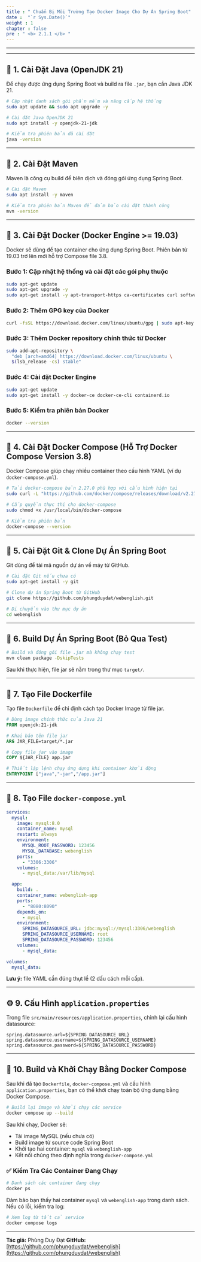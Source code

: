 ```yaml
---
title : " Chuẩn Bị Môi Trường Tạo Docker Image Cho Dự Án Spring Boot"
date :  "`r Sys.Date()`" 
weight : 1 
chapter : false
pre : " <b> 2.1.1 </b> "
---
```


---

---

## 🔧 1. Cài Đặt Java (OpenJDK 21)

Để chạy được ứng dụng Spring Boot và build ra file `.jar`, bạn cần Java JDK 21.

```bash
# Cập nhật danh sách gói phần mềm và nâng cấp hệ thống
sudo apt update && sudo apt upgrade -y

# Cài đặt Java OpenJDK 21
sudo apt install -y openjdk-21-jdk

# Kiểm tra phiên bản đã cài đặt
java -version
```

---

## 🔧 2. Cài Đặt Maven

Maven là công cụ build để biên dịch và đóng gói ứng dụng Spring Boot.

```bash
# Cài đặt Maven
sudo apt install -y maven

# Kiểm tra phiên bản Maven để đảm bảo cài đặt thành công
mvn -version
```

---

## 🐳 3. Cài Đặt Docker (Docker Engine >= 19.03)

Docker sẽ dùng để tạo container cho ứng dụng Spring Boot. Phiên bản từ 19.03 trở lên mới hỗ trợ Compose file 3.8.

### Bước 1: Cập nhật hệ thống và cài đặt các gói phụ thuộc

```bash
sudo apt-get update
sudo apt-get upgrade -y
sudo apt-get install -y apt-transport-https ca-certificates curl software-properties-common
```

### Bước 2: Thêm GPG key của Docker

```bash
curl -fsSL https://download.docker.com/linux/ubuntu/gpg | sudo apt-key add -
```

### Bước 3: Thêm Docker repository chính thức từ Docker

```bash
sudo add-apt-repository \
  "deb [arch=amd64] https://download.docker.com/linux/ubuntu \
  $(lsb_release -cs) stable"
```

### Bước 4: Cài đặt Docker Engine

```bash
sudo apt-get update
sudo apt-get install -y docker-ce docker-ce-cli containerd.io
```

### Bước 5: Kiểm tra phiên bản Docker

```bash
docker --version
```

---

## 🧱 4. Cài Đặt Docker Compose (Hỗ Trợ Docker Compose Version 3.8)

Docker Compose giúp chạy nhiều container theo cấu hình YAML (ví dụ `docker-compose.yml`).

```bash
# Tải docker-compose bản 2.27.0 phù hợp với cấu hình hiện tại
sudo curl -L "https://github.com/docker/compose/releases/download/v2.27.0/docker-compose-$(uname -s)-$(uname -m)" -o /usr/local/bin/docker-compose

# Cấp quyền thực thi cho docker-compose
sudo chmod +x /usr/local/bin/docker-compose

# Kiểm tra phiên bản
docker-compose --version
```

---

## 📆 5. Cài Đặt Git & Clone Dự Án Spring Boot

Git dùng để tải mã nguồn dự án về máy từ GitHub.

```bash
# Cài đặt Git nếu chưa có
sudo apt-get install -y git

# Clone dự án Spring Boot từ GitHub
git clone https://github.com/phungduydat/webenglish.git

# Di chuyển vào thư mục dự án
cd webenglish
```

---

## 🚰 6. Build Dự Án Spring Boot (Bỏ Qua Test)

```bash
# Build và đóng gói file .jar mà không chạy test
mvn clean package -DskipTests
```

Sau khi thực hiện, file jar sẽ nằm trong thư mục `target/`.

---

## 📄 7. Tạo File Dockerfile

Tạo file `Dockerfile` để chỉ định cách tạo Docker Image từ file jar.

```dockerfile
# Dùng image chính thức của Java 21
FROM openjdk:21-jdk

# Khai báo tên file jar
ARG JAR_FILE=target/*.jar

# Copy file jar vào image
COPY ${JAR_FILE} app.jar

# Thiết lập lệnh chạy ứng dụng khi container khởi động
ENTRYPOINT ["java","-jar","/app.jar"]
```

---

## 🧩 8. Tạo File `docker-compose.yml`

```yaml
services:
  mysql:
    image: mysql:8.0
    container_name: mysql
    restart: always
    environment:
      MYSQL_ROOT_PASSWORD: 123456
      MYSQL_DATABASE: webenglish
    ports:
      - "3306:3306"
    volumes:
      - mysql_data:/var/lib/mysql

  app:
    build: .
    container_name: webenglish-app
    ports:
      - "8080:8090"
    depends_on:
      - mysql
    environment:
      SPRING_DATASOURCE_URL: jdbc:mysql://mysql:3306/webenglish
      SPRING_DATASOURCE_USERNAME: root
      SPRING_DATASOURCE_PASSWORD: 123456
    volumes:
      - mysql_data:

volumes:
  mysql_data:
```

**Lưu ý:** file YAML cần đúng thụt lề (2 dấu cách mỗi cấp).

---

## ⚙️ 9. Cấu Hình `application.properties`

Trong file `src/main/resources/application.properties`, chỉnh lại cấu hình datasource:

```properties
spring.datasource.url=${SPRING_DATASOURCE_URL}
spring.datasource.username=${SPRING_DATASOURCE_USERNAME}
spring.datasource.password=${SPRING_DATASOURCE_PASSWORD}
```

---

## 🧪 10. Build và Khởi Chạy Bằng Docker Compose

Sau khi đã tạo `Dockerfile`, `docker-compose.yml` và cấu hình `application.properties`, bạn có thể khởi chạy toàn bộ ứng dụng bằng Docker Compose.

```bash
# Build lại image và khởi chạy các service
docker compose up --build
```

Sau khi chạy, Docker sẽ:

* Tải image MySQL (nếu chưa có)
* Build image từ source code Spring Boot
* Khởi tạo hai container: `mysql` và `webenglish-app`
* Kết nối chúng theo định nghĩa trong `docker-compose.yml`

### ✅ Kiểm Tra Các Container Đang Chạy

```bash
# Danh sách các container đang chạy
docker ps
```

Đảm bảo bạn thấy hai container `mysql` và `webenglish-app` trong danh sách. Nếu có lỗi, kiểm tra log:

```bash
# Xem log từ tất cả service
docker compose logs
```

---
**Tác giả:** Phùng Duy Đạt
**GitHub:** [https://github.com/phungduydat/webenglish](https://github.com/phungduydat/webenglish)
